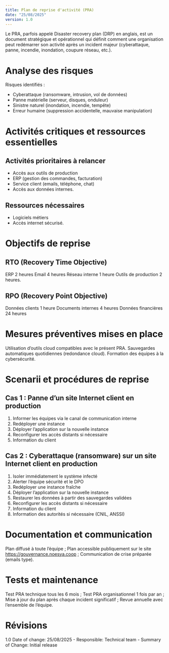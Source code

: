 ```yaml
---
title: Plan de reprise d'activité (PRA)
date: "25/08/2025"
version: 1.0
---
```


Le PRA, parfois appelé Disaster recovery plan (DRP) en anglais, est un document stratégique et opérationnel qui définit comment une organisation peut redémarrer son activité après un incident majeur (cyberattaque, panne, incendie, inondation, coupure réseau, etc.).

# Analyse des risques
Risques identifiés : 
- Cyberattaque (ransomware, intrusion, vol de données) 
- Panne matérielle (serveur, disques, onduleur) 
- Sinistre naturel (inondation, incendie, tempête) 
- Erreur humaine (suppression accidentelle, mauvaise manipulation)

# Activités critiques et ressources essentielles
## Activités prioritaires à relancer
- Accès aux outils de production 
- ERP (gestion des commandes, facturation) 
- Service client (emails, téléphone, chat) 
- Accès aux données internes.
## Ressources nécessaires
- Logiciels métiers 
- Accès internet sécurisé.

# Objectifs de reprise
## RTO (Recovery Time Objective)
ERP 2 heures
Email 4 heures
Réseau interne 1 heure
Outils de production 2 heures.
## RPO (Recovery Point Objective)
Données clients 1 heure 
Documents internes 4 heures 
Données financières 24 heures

# Mesures préventives mises en place
Utilisation d’outils cloud compatibles avec le présent PRA. 
Sauvegardes automatiques quotidiennes (redondance cloud). 
Formation des équipes à la cybersécurité.

# Scenarii et procédures de reprise
## Cas 1 : Panne d’un site Internet client en production
1. Informer les équipes via le canal de communication interne 
2. Redéployer une instance 
3. Déployer l’application sur la nouvelle instance 
4. Reconfigurer les accès distants si nécessaire 
5. Information du client
## Cas 2 : Cyberattaque (ransomware) sur un site Internet client en production
1. Isoler immédiatement le système infecté 
2. Alerter l’équipe sécurité et le DPO 
3. Redéployer une instance fraîche 
4. Déployer l’application sur la nouvelle instance 
5. Restaurer les données à partir des sauvegardes validées 
6. Reconfigurer les accès distants si nécessaire 
7. Information du client 
8. Information des autorités si nécessaire (CNIL, ANSSI)

# Documentation et communication
Plan diffusé à toute l’équipe ; Plan accessible publiquement sur le site https://gouvernance.noesya.coop ; Communication de crise préparée (emails type).

# Tests et maintenance
Test PRA technique tous les 6 mois ; Test PRA organisationnel 1 fois par an ; Mise à jour du plan après chaque incident significatif ; Revue annuelle avec l’ensemble de l’équipe.

# Révisions
1.0 Date of change: 25/08/2025 - Responsible: Technical team - Summary of Change: Initial release
